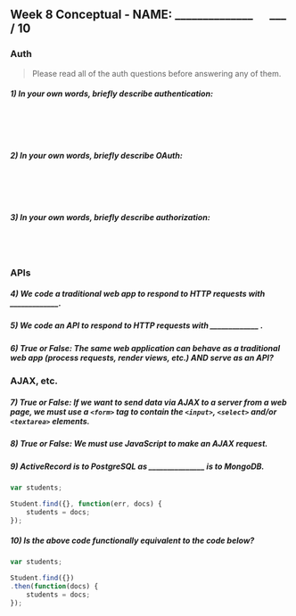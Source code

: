 ## Week 8 Conceptual - NAME: ______________ &nbsp;&nbsp;&nbsp;&nbsp; ___ / 10

### Auth

>Please read all of the auth questions before answering any of them.

##### 1) In your own words, briefly describe authentication:
<br><br><br>

##### 2) In your own words, briefly describe OAuth:
<br><br><br>
  
##### 3) In your own words, briefly describe authorization:
<br><br>

### APIs

##### 4) We code a traditional web app to respond to HTTP requests with _____________.

##### 5) We code an API to respond to HTTP requests with  _____________ .

##### 6) True or False: The same web application can behave as a traditional web app (process requests, render views, etc.) AND serve as an API?

### AJAX, etc.

##### 7) True or False: If we want to send data via AJAX to a server from a web page, we must use a `<form>` tag to contain the `<input>`, `<select>` and/or `<textarea>` elements.

##### 8) True or False: We must use JavaScript to make an AJAX request.

##### 9) ActiveRecord is to PostgreSQL as _______________ is to MongoDB.


```js
var students;

Student.find({}, function(err, docs) {
	students = docs;
});
```

##### 10) Is the above code functionally equivalent to the code below?

```js
var students;

Student.find({})
.then(function(docs) {
	students = docs;
});
```
